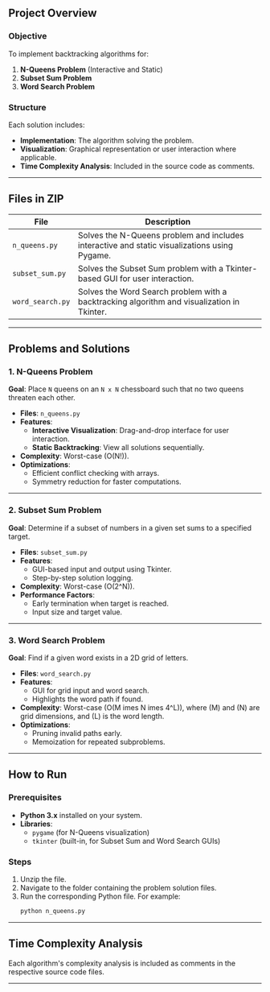 


## Project Overview

### Objective
To implement backtracking algorithms for:
1. **N-Queens Problem** (Interactive and Static)
2. **Subset Sum Problem**
3. **Word Search Problem**

### Structure
Each solution includes:
- **Implementation**: The algorithm solving the problem.
- **Visualization**: Graphical representation or user interaction where applicable.
- **Time Complexity Analysis**: Included in the source code as comments.

---

## Files in ZIP

| File                  | Description                                                                 |
|-----------------------|-----------------------------------------------------------------------------|
| `n_queens.py`         | Solves the N-Queens problem and includes interactive and static visualizations using Pygame. |
| `subset_sum.py`       | Solves the Subset Sum problem with a Tkinter-based GUI for user interaction.|
| `word_search.py`      | Solves the Word Search problem with a backtracking algorithm and visualization in Tkinter. |

---

## Problems and Solutions

### 1. N-Queens Problem
**Goal**: Place `N` queens on an `N x N` chessboard such that no two queens threaten each other.

- **Files**: `n_queens.py`
- **Features**:
  - **Interactive Visualization**: Drag-and-drop interface for user interaction.
  - **Static Backtracking**: View all solutions sequentially.
- **Complexity**: Worst-case \(O(N!)\).
- **Optimizations**: 
  - Efficient conflict checking with arrays.
  - Symmetry reduction for faster computations.

---

### 2. Subset Sum Problem
**Goal**: Determine if a subset of numbers in a given set sums to a specified target.

- **Files**: `subset_sum.py`
- **Features**:
  - GUI-based input and output using Tkinter.
  - Step-by-step solution logging.
- **Complexity**: Worst-case \(O(2^N)\).
- **Performance Factors**:
  - Early termination when target is reached.
  - Input size and target value.

---

### 3. Word Search Problem
**Goal**: Find if a given word exists in a 2D grid of letters.

- **Files**: `word_search.py`
- **Features**:
  - GUI for grid input and word search.
  - Highlights the word path if found.
- **Complexity**: Worst-case \(O(M 	imes N 	imes 4^L)\), where \(M\) and \(N\) are grid dimensions, and \(L\) is the word length.
- **Optimizations**:
  - Pruning invalid paths early.
  - Memoization for repeated subproblems.

---

## How to Run

### Prerequisites
- **Python 3.x** installed on your system.
- **Libraries**:
  - `pygame` (for N-Queens visualization)
  - `tkinter` (built-in, for Subset Sum and Word Search GUIs)

### Steps
1. Unzip the file.
2. Navigate to the folder containing the problem solution files.
3. Run the corresponding Python file. For example:
   ```bash
   python n_queens.py
   ```

---

## Time Complexity Analysis
Each algorithm's complexity analysis is included as comments in the respective source code files.

---

 
